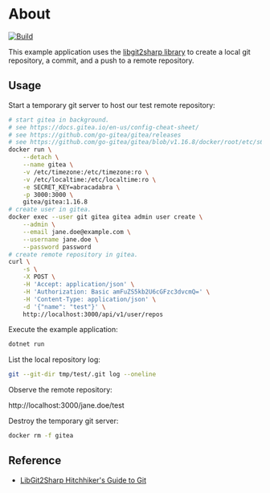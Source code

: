 # About

[![Build](https://github.com/rgl/UseLibgit2sharp/actions/workflows/build.yml/badge.svg)](https://github.com/rgl/UseLibgit2sharp/actions/workflows/build.yml)

This example application uses the [libgit2sharp library](https://github.com/libgit2/libgit2sharp) to create a local git repository, a commit, and a push to a remote repository.

## Usage

Start a temporary git server to host our test remote repository:

```bash
# start gitea in background.
# see https://docs.gitea.io/en-us/config-cheat-sheet/
# see https://github.com/go-gitea/gitea/releases
# see https://github.com/go-gitea/gitea/blob/v1.16.8/docker/root/etc/s6/gitea/setup
docker run \
    --detach \
    --name gitea \
    -v /etc/timezone:/etc/timezone:ro \
    -v /etc/localtime:/etc/localtime:ro \
    -e SECRET_KEY=abracadabra \
    -p 3000:3000 \
    gitea/gitea:1.16.8
# create user in gitea.
docker exec --user git gitea gitea admin user create \
    --admin \
    --email jane.doe@example.com \
    --username jane.doe \
    --password password
# create remote repository in gitea.
curl \
    -s \
    -X POST \
    -H 'Accept: application/json' \
    -H 'Authorization: Basic amFuZS5kb2U6cGFzc3dvcmQ=' \
    -H 'Content-Type: application/json' \
    -d '{"name": "test"}' \
    http://localhost:3000/api/v1/user/repos
```

Execute the example application:

```bash
dotnet run
```

List the local repository log:

```bash
git --git-dir tmp/test/.git log --oneline
```

Observe the remote repository:

http://localhost:3000/jane.doe/test

Destroy the temporary git server:

```bash
docker rm -f gitea
```

## Reference

* [LibGit2Sharp Hitchhiker's Guide to Git](https://github.com/libgit2/libgit2sharp/wiki/LibGit2Sharp-Hitchhiker%27s-Guide-to-Git)
